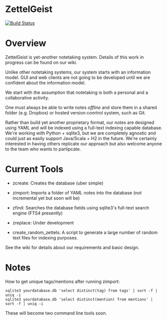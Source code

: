 # ZettelGeist

[![Build Status](https://www.travis-ci.org/ZettelGeist/zettelgeist.svg?branch=master)](https://www.travis-ci.org/ZettelGeist/zettelgeist)
# Overview

ZettelGeist is yet-another notetaking system. Details of this work in progress can be found on our wiki.

Unlike other notetaking systems, our system starts with an information model. GUI and web clients are not going to be developed until we are
confident about the information model.

We start with the assumption that notetaking is both a personal and a collaborative activity.

One must always be able to write notes *offline* and store them in a shared folder (e.g. Dropbox) or hosted version conrtrol system, such as Git.

Rather than build yet another proprietary format, our notes are designed using YAML and will be indexed using a full-text indexing capable database.
We're working with Python + sqlite3, but we are completely agnostic and could just as easily support Java/Scala + H2 in the future. We're certainly
interested in having others replicate our approach but also welcome anyone to the team who wants to partipcate.

# Current Tools

- zcreate: Creates the database (uber simple)
- zimport: Imports a folder of YAML notes into the database (not incremental yet but soon will be)
- zfind: Searches the database fields using sqlite3's full-text search engine (FTS4 presently)
- zreplace: Under development

- create_random_zettels: A script to generate a large number of random text files for indexing purposes.

See the wiki for details about our requirements and basic design.

# Notes

How to get unique tags/mentions after running zimport:

```
sqlite3 yourdatabase.db 'select distinct(tag) from tags' | sort -f | uniq -i 
sqlite3 yourdatabase.db 'select distinct(mention) from mentions' | sort -f | uniq -i
```

These will become two command line tools soon.

